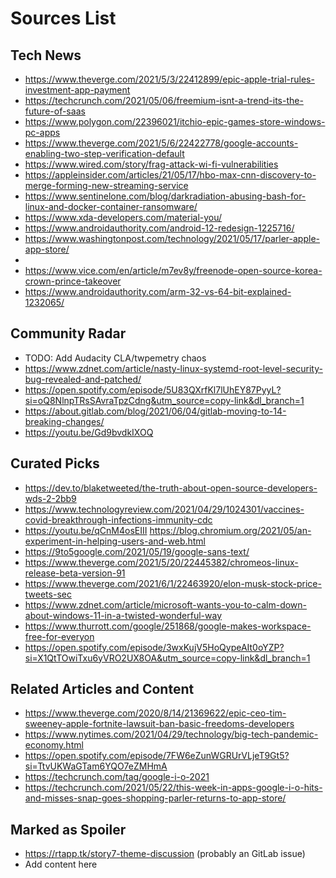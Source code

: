 # Sources List

<!--
Notes:

* Remove any parameters in the link before commiting to avoid
  tracking stuff
* Use an URL expander for shortened links, unless it's youtu.be
  links
* Every link will he reviewed by Andrei Jiroh and others before
  bumping into publish-todo category.
* For spoilers, generate an rtapp.tk shortlink and paste it.

-->

## Tech News

- https://www.theverge.com/2021/5/3/22412899/epic-apple-trial-rules-investment-app-payment
- https://techcrunch.com/2021/05/06/freemium-isnt-a-trend-its-the-future-of-saas
- https://www.polygon.com/22396021/itchio-epic-games-store-windows-pc-apps
- https://www.theverge.com/2021/5/6/22422778/google-accounts-enabling-two-step-verification-default
- https://www.wired.com/story/frag-attack-wi-fi-vulnerabilities
- https://appleinsider.com/articles/21/05/17/hbo-max-cnn-discovery-to-merge-forming-new-streaming-service
- https://www.sentinelone.com/blog/darkradiation-abusing-bash-for-linux-and-docker-container-ransomware/
- https://www.xda-developers.com/material-you/
- https://www.androidauthority.com/android-12-redesign-1225716/
- https://www.washingtonpost.com/technology/2021/05/17/parler-apple-app-store/
- 
- https://www.vice.com/en/article/m7ev8y/freenode-open-source-korea-crown-prince-takeover
- https://www.androidauthority.com/arm-32-vs-64-bit-explained-1232065/

## Community Radar

- TODO: Add Audacity CLA/twpemetry chaos
- https://www.zdnet.com/article/nasty-linux-systemd-root-level-security-bug-revealed-and-patched/
- https://open.spotify.com/episode/5U83QXrfKl7lUhEY87PyyL?si=oQ8NlnpTRsSAvraTpzCdng&utm_source=copy-link&dl_branch=1
- https://about.gitlab.com/blog/2021/06/04/gitlab-moving-to-14-breaking-changes/
- https://youtu.be/Gd9bvdkIXOQ
## Curated Picks

- https://dev.to/blaketweeted/the-truth-about-open-source-developers-wds-2-2bb9
- https://www.technologyreview.com/2021/04/29/1024301/vaccines-covid-breakthrough-infections-immunity-cdc
- https://youtu.be/qCnM4osEIII
https://blog.chromium.org/2021/05/an-experiment-in-helping-users-and-web.html
- https://9to5google.com/2021/05/19/google-sans-text/
- https://www.theverge.com/2021/5/20/22445382/chromeos-linux-release-beta-version-91
- https://www.theverge.com/2021/6/1/22463920/elon-musk-stock-price-tweets-sec
- https://www.zdnet.com/article/microsoft-wants-you-to-calm-down-about-windows-11-in-a-twisted-wonderful-way
- https://www.thurrott.com/google/251868/google-makes-workspace-free-for-everyon
- https://open.spotify.com/episode/3wxKujV5HoQypeAIt0oYZP?si=X1QtTOwiTxu6yVRO2UX8OA&utm_source=copy-link&dl_branch=1

## Related Articles and Content

- https://www.theverge.com/2020/8/14/21369622/epic-ceo-tim-sweeney-apple-fortnite-lawsuit-ban-basic-freedoms-developers
- https://www.nytimes.com/2021/04/29/technology/big-tech-pandemic-economy.html
- https://open.spotify.com/episode/7FW6eZunWGRUrVLjeT9Gt5?si=TtvUKWaGTam6YQO7eZMHmA
- https://techcrunch.com/tag/google-i-o-2021
- https://techcrunch.com/2021/05/22/this-week-in-apps-google-i-o-hits-and-misses-snap-goes-shopping-parler-returns-to-app-store/

## Marked as Spoiler

- https://rtapp.tk/story7-theme-discussion (probably an GitLab issue)
- Add content here
